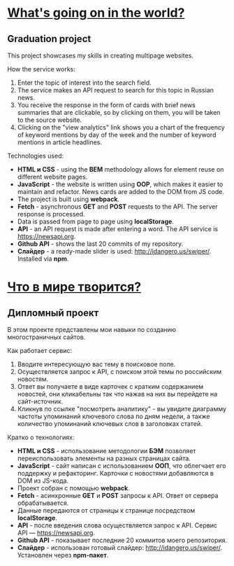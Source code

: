 [What's going on in the world?](https://henry128bit.github.io/Whats-going-on-in-the-world/)
=====================
Graduation project
---
This project showcases my skills in creating multipage websites.

How the service works:
1. Enter the topic of interest into the search field.
2. The service makes an API request to search for this topic in Russian news.
3. You receive the response in the form of cards with brief news summaries that are clickable, so by clicking on them, you will be taken to the source website.
4. Clicking on the "view analytics" link shows you a chart of the frequency of keyword mentions by day of the week and the number of keyword mentions in article headlines.

Technologies used:
* **HTML и CSS** - using the **BEM** methodology allows for element reuse on different website pages.
* **JavaScript** - the website is written using **OOP**, which makes it easier to maintain and refactor. News cards are added to the DOM from JS code.
* The project is built using **webpack**.
* **Fetch** - asynchronous **GET** and **POST** requests to the API. The server response is processed.
* Data is passed from page to page using **localStorage**.
* **API** - an API request is made after entering a word. The API service is https://newsapi.org.
* **Github API** - shows the last 20 commits of my repository.
* **Слайдер** - a ready-made slider is used: http://idangero.us/swiper/. Installed via **npm**.

[Что в мире творится?](https://henry128bit.github.io/Whats-going-on-in-the-world/)
=====================
Дипломный проект
---
В этом проекте представлены мои навыки по созданию многостраничных сайтов.

Как работает сервис:
1. Вводите интересующую вас тему в поисковое поле.
2. Осуществляется запрос к API, с поиском этой темы по российским новостям.
3. Ответ вы получаете в виде карточек с кратким содержанием новостей, они кликабельны так что нажав на них вы перейдете на сайт-источник.
4. Кликнув по ссылке "посмотреть аналитику" - вы увидите диаграмму частоты упоминаний ключевого слова по дням недели, а также количество упоминаний ключевых слов в заголовках статей.

Кратко о технологиях:
* **HTML и CSS** - использование методологии **БЭМ** позволяет переиспользовать элементы на разных страницах сайта.
* **JavaScript** - сайт написан с использованием **ООП**, что облегчает его поддержку и рефакторинг. Карточки с новостями добавляются в DOM из JS-кода.
* Проект собран с помощью **webpack**.
* **Fetch** - асинхронные **GET** и **POST** запросы к API. Ответ от сервера обрабатывается.
* Данные передаются от страницы к странице посредством **localStorage**.
* **API** - после введения слова осуществляется запрос к API. Сервис API — https://newsapi.org.
* **Github API** - показывает последние 20 коммитов моего репозитория.
* **Слайдер** - использован готовый слайдер: http://idangero.us/swiper/. Установлен через **npm-пакет**.
